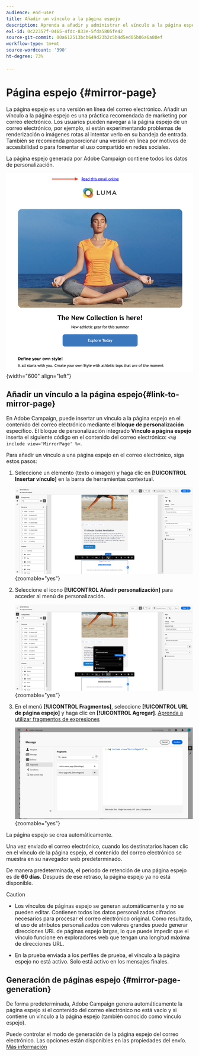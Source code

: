 ```yaml
---
audience: end-user
title: Añadir un vínculo a la página espejo
description: Aprenda a añadir y administrar el vínculo a la página espejo
exl-id: 0c22357f-0465-4fdc-833e-5fda5805fe42
source-git-commit: 00a612513bcb649d23b2c5b4d5ed05b06a6a80ef
workflow-type: tm+mt
source-wordcount: '390'
ht-degree: 73%

---
```


# Página espejo {#mirror-page}

La página espejo es una versión en línea del correo electrónico. Añadir un vínculo a la página espejo es una práctica recomendada de marketing por correo electrónico. Los usuarios pueden navegar a la página espejo de un correo electrónico, por ejemplo, si están experimentando problemas de renderización o imágenes rotas al intentar verlo en su bandeja de entrada. También se recomienda proporcionar una versión en línea por motivos de accesibilidad o para fomentar el uso compartido en redes sociales.

La página espejo generada por Adobe Campaign contiene todos los datos de personalización.

![ejemplo de vínculo espejo](assets/mirror-page-link.png){width="600" align="left"}

## Añadir un vínculo a la página espejo{#link-to-mirror-page}

En Adobe Campaign, puede insertar un vínculo a la página espejo en el contenido del correo electrónico mediante el **bloque de personalización** específico. El bloque de personalización integrado **Vínculo a página espejo** inserta el siguiente código en el contenido del correo electrónico: `<%@ include view='MirrorPage' %>`.

Para añadir un vínculo a una página espejo en el correo electrónico, siga estos pasos:

1. Seleccione un elemento (texto o imagen) y haga clic en **[!UICONTROL Insertar vínculo]** en la barra de herramientas contextual.

   ![](assets/message-tracking-mirror-page.png){zoomable="yes"}

1. Seleccione el icono **[!UICONTROL Añadir personalización]** para acceder al menú de personalización.

   ![](assets/message-tracking-mirror-page_2.png){zoomable="yes"}

1. En el menú **[!UICONTROL Fragmentos]**, seleccione **[!UICONTROL URL de página espejo]** y haga clic en **[!UICONTROL Agregar]**. [Aprenda a utilizar fragmentos de expresiones](../content/use-expression-fragments.md)

   ![](assets/message-tracking-mirror-page_3.png){zoomable="yes"}

La página espejo se crea automáticamente.

Una vez enviado el correo electrónico, cuando los destinatarios hacen clic en el vínculo de la página espejo, el contenido del correo electrónico se muestra en su navegador web predeterminado.

De manera predeterminada, el período de retención de una página espejo es de **60 días**. Después de ese retraso, la página espejo ya no está disponible.

>[!CAUTION]
>
>* Los vínculos de páginas espejo se generan automáticamente y no se pueden editar. Contienen todos los datos personalizados cifrados necesarios para procesar el correo electrónico original. Como resultado, el uso de atributos personalizados con valores grandes puede generar direcciones URL de páginas espejo largas, lo que puede impedir que el vínculo funcione en exploradores web que tengan una longitud máxima de direcciones URL.
>
>* En la prueba enviada a los perfiles de prueba, el vínculo a la página espejo no está activo. Solo está activo en los mensajes finales.


## Generación de páginas espejo {#mirror-page-generation}

De forma predeterminada, Adobe Campaign genera automáticamente la página espejo si el contenido del correo electrónico no está vacío y si contiene un vínculo a la página espejo (también conocido como vínculo espejo).

Puede controlar el modo de generación de la página espejo del correo electrónico. Las opciones están disponibles en las propiedades del envío. [Más información](../advanced-settings/delivery-settings.md#mirror)
